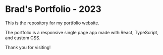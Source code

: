 # Brad's Portfolio - 2023

This is the repository for my portfolio website.

The portfolio is a responsive single page app made with React, TypeScript, and custom CSS.

Thank you for visiting!
